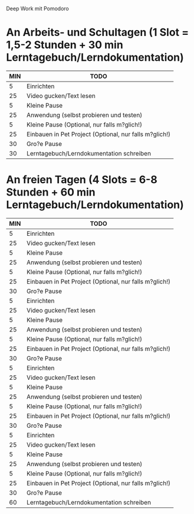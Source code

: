 Deep Work mit Pomodoro
# An Arbeits- und Schultagen (1 Slot = 1,5-2 Stunden + 30 min Lerntagebuch/Lerndokumentation)
MIN | TODO
-|-
5 | Einrichten  
25 | Video gucken/Text lesen
5 | Kleine Pause 
25 | Anwendung (selbst probieren und testen) 
5 | Kleine Pause (Optional, nur falls m?glich!)
25 | Einbauen in Pet Project (Optional, nur falls m?glich!) 
30 | Gro?e Pause
30 | Lerntagebuch/Lerndokumentation schreiben
# An freien Tagen (4 Slots = 6-8 Stunden + 60 min Lerntagebuch/Lerndokumentation)
MIN | TODO
-|-
5 | Einrichten  
25 | Video gucken/Text lesen
5 | Kleine Pause 
25 | Anwendung (selbst probieren und testen) 
5 | Kleine Pause (Optional, nur falls m?glich!)
25 | Einbauen in Pet Project (Optional, nur falls m?glich!) 
30 | Gro?e Pause
5 | Einrichten  
25 | Video gucken/Text lesen
5 | Kleine Pause 
25 | Anwendung (selbst probieren und testen) 
5 | Kleine Pause (Optional, nur falls m?glich!)
25 | Einbauen in Pet Project (Optional, nur falls m?glich!) 
30 | Gro?e Pause
5 | Einrichten  
25 | Video gucken/Text lesen
5 | Kleine Pause 
25 | Anwendung (selbst probieren und testen) 
5 | Kleine Pause (Optional, nur falls m?glich!)
25 | Einbauen in Pet Project (Optional, nur falls m?glich!) 
30 | Gro?e Pause
5 | Einrichten  
25 | Video gucken/Text lesen
5 | Kleine Pause 
25 | Anwendung (selbst probieren und testen) 
5 | Kleine Pause (Optional, nur falls m?glich!)
25 | Einbauen in Pet Project (Optional, nur falls m?glich!) 
30 | Gro?e Pause
60 | Lerntagebuch/Lerndokumentation schreiben
